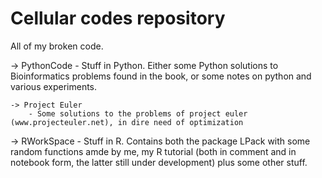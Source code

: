 # Cellular codes repository

All of my broken code.

-> PythonCode
    - Stuff in Python. Either some Python solutions to Bioinformatics problems found in the book, or some notes on python and various experiments.
    
    -> Project Euler
        - Some solutions to the problems of project euler (www.projecteuler.net), in dire need of optimization

-> RWorkSpace
    - Stuff in R. Contains both the package LPack with some random functions amde by me, my R tutorial (both in comment and in notebook form, the latter still under development) plus some other stuff.
